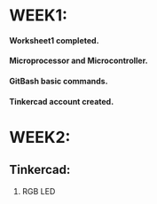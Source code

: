 # WEEK1:
#### Worksheet1 completed.
#### Microprocessor and Microcontroller.
#### GitBash basic commands.
#### Tinkercad account created.

# WEEK2:
## Tinkercad:
1) RGB LED

